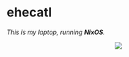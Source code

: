 ehecatl
=======
_This is my laptop, running **NixOS**._

<p align="center"><img src="http://i.imgur.com/hKzuiX0.png"></p>
